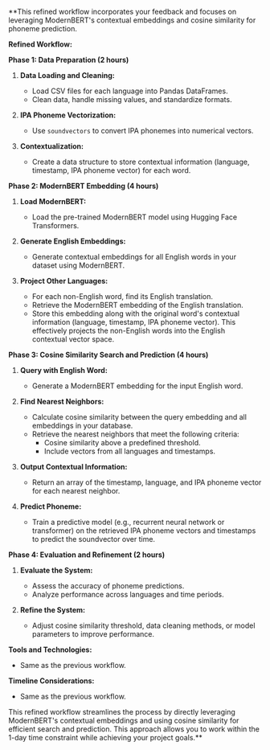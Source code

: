 **This refined workflow incorporates your feedback and focuses on leveraging ModernBERT's contextual embeddings and cosine similarity for phoneme prediction.

**Refined Workflow:**

**Phase 1: Data Preparation (2 hours)**

1. **Data Loading and Cleaning:**
    
    - Load CSV files for each language into Pandas DataFrames.
    - Clean data, handle missing values, and standardize formats.
2. **IPA Phoneme Vectorization:**
    
    - Use `soundvectors` to convert IPA phonemes into numerical vectors.
3. **Contextualization:**
    
    - Create a data structure to store contextual information (language, timestamp, IPA phoneme vector) for each word.

**Phase 2: ModernBERT Embedding (4 hours)**

1. **Load ModernBERT:**
    
    - Load the pre-trained ModernBERT model using Hugging Face Transformers.
2. **Generate English Embeddings:**
    
    - Generate contextual embeddings for all English words in your dataset using ModernBERT.
3. **Project Other Languages:**
    
    - For each non-English word, find its English translation.
    - Retrieve the ModernBERT embedding of the English translation.
    - Store this embedding along with the original word's contextual information (language, timestamp, IPA phoneme vector). This effectively projects the non-English words into the English contextual vector space.

**Phase 3: Cosine Similarity Search and Prediction (4 hours)**

1. **Query with English Word:**
    
    - Generate a ModernBERT embedding for the input English word.
2. **Find Nearest Neighbors:**
    
    - Calculate cosine similarity between the query embedding and all embeddings in your database.
    - Retrieve the nearest neighbors that meet the following criteria:
        - Cosine similarity above a predefined threshold.
        - Include vectors from all languages and timestamps.
3. **Output Contextual Information:**
    
    - Return an array of the timestamp, language, and IPA phoneme vector for each nearest neighbor.
4. **Predict Phoneme:**
    
    - Train a predictive model (e.g., recurrent neural network or transformer) on the retrieved IPA phoneme vectors and timestamps to predict the soundvector over time.

**Phase 4: Evaluation and Refinement (2 hours)**

1. **Evaluate the System:**
    
    - Assess the accuracy of phoneme predictions.
    - Analyze performance across languages and time periods.
2. **Refine the System:**
    
    - Adjust cosine similarity threshold, data cleaning methods, or model parameters to improve performance.

**Tools and Technologies:**

- Same as the previous workflow.

**Timeline Considerations:**

- Same as the previous workflow.

This refined workflow streamlines the process by directly leveraging ModernBERT's contextual embeddings and using cosine similarity for efficient search and prediction. This approach allows you to work within the 1-day time constraint while achieving your project goals.**